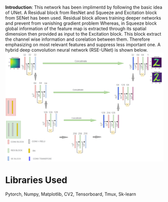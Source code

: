**Introduction**:
This network has been implimentd by following the basic idea of UNet.
A Residual block from ResNet and Squeeze and Excitation block from SENet has been used.
Residual block allows training deeper networks and prevent from vanishing gradient problem
Whereas, in Squeeze block global information of the feature map is extracted through its spatial dimension
then provided as input to the Excitation block. This block extract the channel wise information and corelation
between them. Therefore emphasizing on most relevant features and suppress
less important one.
A hybrid deep convolution neural network (RSE-UNet) is shown below.
![](crypto/deepresunet%20(2)%20(1).png)

# Libraries Used
Pytorch, Numpy, Matplotlib, CV2, Tensorboard, Tmux, Sk-learn
